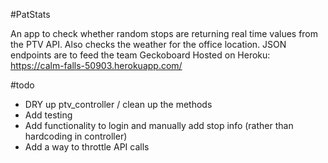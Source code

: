 #PatStats

An app to check whether random stops are returning real time values from the PTV API.
Also checks the weather for the office location.
JSON endpoints are to feed the team Geckoboard
Hosted on Heroku: https://calm-falls-50903.herokuapp.com/

#todo

* DRY up ptv_controller / clean up the methods
* Add testing
* Add functionality to login and manually add stop info (rather than hardcoding in controller)
* Add a way to throttle API calls 
